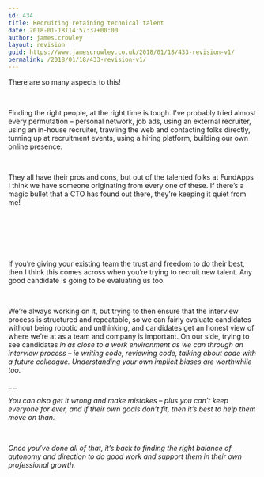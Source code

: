 ```yaml
---
id: 434
title: Recruiting retaining technical talent
date: 2018-01-18T14:57:37+00:00
author: james.crowley
layout: revision
guid: https://www.jamescrowley.co.uk/2018/01/18/433-revision-v1/
permalink: /2018/01/18/433-revision-v1/
---
```

There are so many aspects to this!

&nbsp;

Finding the right people, at the right time is tough. I’ve probably tried almost every permutation – personal network, job ads, using an external recruiter, using an in-house recruiter, trawling the web and contacting folks directly, turning up at recruitment events, using a hiring platform, building our own online presence.

&nbsp;

They all have their pros and cons, but out of the talented folks at FundApps I think we have someone originating from every one of these. If there’s a magic bullet that a CTO has found out there, they’re keeping it quiet from me!

&nbsp;

&nbsp;

&nbsp;

If you’re giving your existing team the trust and freedom to do their best, then I think this comes across when you’re trying to recruit new talent. Any good candidate is going to be evaluating us too.

&nbsp;

We’re always working on it, but trying to then ensure that the interview process is structured and repeatable, so we can fairly evaluate candidates without being robotic and unthinking, and candidates get an honest view of where we’re at as a team and company is important. On our side, trying to see candidates _in as close to a work environment as we can through an interview process – ie writing code, reviewing code, talking about code with a future colleague. Understanding your own implicit biases are worthwhile too._

_ _

_You can also get it wrong and make mistakes – plus you can’t keep everyone for ever, and if their own goals don’t fit, then it’s best to help them move on than._ 

&nbsp;

_Once you’ve done all of that, it’s back to finding the right balance of autonomy and direction to do good work and support them in their own professional growth._